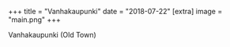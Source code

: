 +++
title = "Vanhakaupunki"
date = "2018-07-22"
[extra]
image = "main.png"
+++

Vanhakaupunki (Old Town)
